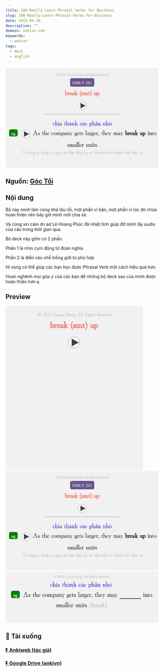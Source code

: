 ```yaml
---
title: 100 Really Learn Phrasal Verbs for Business
slug: 100-Really-Learn-Phrasal-Verbs-for-Business
date: 2022-04-10
description: ""
domain: ankivn.com
keywords:
  - ankivn
tags:
  - deck
  - english
---
```


![](../../static/images/Pasted-image-20241219015620.png)

<!--truncate-->

## Nguồn: [Góc Tối](https://www.facebook.com/groups/ankivocabulary/posts/1141303989962590/)

## Nội dung

Bộ này mình làm cũng khá lâu rồi, một phần vì bận, một phần vì lúc đó chưa hoàn thiện nên bây giờ mình mới chia sẻ.

Và cũng xin cảm ơn ad Lê Hoàng Phúc đã nhiệt tình giúp đỡ mình lấy audio của câu trong thời gian qua.

Bộ deck này gồm có 2 phần:

Phần 1 là nhìn cụm động từ đoán nghĩa

Phần 2 là điền vào chỗ trống giới từ phù hợp

Hi vọng có thể giúp các bạn học được Phrasal Verb một cách hiệu quả hơn.

Hoan nghênh mọi góp ý của các bạn để những bộ deck sau của mình được hoàn thiện hơn ạ.
 
## Preview

![](../../static/images/Pasted-image-20241219015600.png)
![](../../static/images/Pasted-image-20241219015620.png)
![](../../static/images/Pasted-image-20241219015638.png)

## 🔗 Tải xuống

### [⏬ Ankiweb (tác giả)](https://ankiweb.net/shared/info/1383764229)

### [⏬ Google Drive (ankivn)](https://drive.google.com/file/d/1Bij8rAiNCBEXxug2Lt8gJEpaEb4v4K5B/view?usp=sharing)